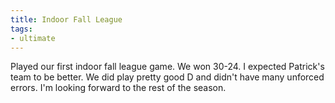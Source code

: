 ```yaml
---
title: Indoor Fall League
tags:
- ultimate
---
```


Played our first indoor fall league game. We won 30-24. I expected Patrick's team to be better. We did play pretty good D and didn't have many unforced errors. I'm looking forward to the rest of the season.
